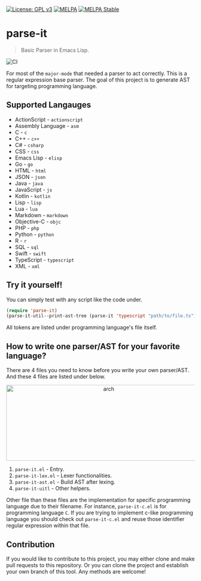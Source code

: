 [![License: GPL v3](https://img.shields.io/badge/License-GPL%20v3-blue.svg)](https://www.gnu.org/licenses/gpl-3.0)
[![MELPA](https://melpa.org/packages/parse-it-badge.svg)](https://melpa.org/#/parse-it)
[![MELPA Stable](https://stable.melpa.org/packages/parse-it-badge.svg)](https://stable.melpa.org/#/parse-it)

# parse-it
> Basic Parser in Emacs Lisp.

![CI](https://github.com/jcs-elpa/parse-it/workflows/CI/badge.svg)

For most of the `major-mode` that needed a parser to act correctly. This is
a regular expression base parser. The goal of this project is to generate AST for
targeting programming language.

## Supported Langauges

* ActionScript - `actionscript`
* Assembly Language - `asm`
* C - `c`
* C++ - `c++`
* C# - `csharp`
* CSS - `css`
* Emacs Lisp - `elisp`
* Go - `go`
* HTML - `html`
* JSON - `json`
* Java - `java`
* JavaScript - `js`
* Kotlin - `kotlin`
* Lisp - `lisp`
* Lua - `lua`
* Markdown - `markdown`
* Objective-C - `objc`
* PHP - `php`
* Python - `python`
* R - `r`
* SQL - `sql`
* Swift - `swift`
* TypeScript - `typescript`
* XML - `xml`

## Try it yourself!

You can simply test with any script like the code under.

```el
(require 'parse-it)
(parse-it-util--print-ast-tree (parse-it 'typescript "path/to/file.ts"))
```

All tokens are listed under programming language's file itself.

## How to write one parser/AST for your favorite language?

There are 4 files you need to know before you write your own parser/AST.
And these 4 files are listed under below.

<p align="center">
  <img alt="arch" src="./docs/arch.png" width="532" height="202">
</p>

1. `parse-it.el` - Entry.
2. `parse-it-lex.el` - Lexer functionalities.
3. `parse-it-ast.el` - Build AST after lexing.
4. `parse-it-uitl` - Other helpers.

Other file than these files are the implementation for specific programming
language due to their filename. For instance, `parse-it-c.el` is for programming
language `C`. If you are trying to implement c-like programming language you should check
out `parse-it-c.el` and reuse those identifier regular expression within that
file.

## Contribution

If you would like to contribute to this project, you may either
clone and make pull requests to this repository. Or you can
clone the project and establish your own branch of this tool.
Any methods are welcome!

